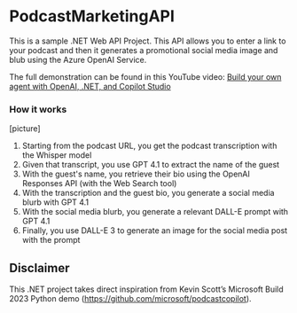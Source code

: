 
# PodcastMarketingAPI

This is a sample .NET Web API Project. This API allows you to enter a link to your podcast and then it generates a promotional social media image and blub using the Azure OpenAI Service. 

The full demonstration can be found in this YouTube video: [Build your own agent with OpenAI, .NET, and Copilot Studio](https://www.youtube.com/live/CiyH6nL6knc)

### How it works

[picture]

 1. Starting from the podcast URL, you get the podcast transcription with the Whisper model
 2. Given that transcript, you use GPT 4.1 to extract the name of the guest
 3. With the guest's name, you retrieve their bio using the OpenAI Responses API (with the Web Search tool)
 4. With the transcription and the guest bio, you generate a social media blurb with GPT 4.1
 5. With the social media blurb, you generate a relevant DALL-E prompt with GPT 4.1
 6. Finally, you use DALL-E 3 to generate an image for the social media post with the prompt

## Disclaimer

This .NET project takes direct inspiration from Kevin Scott’s Microsoft Build 2023 Python demo (https://github.com/microsoft/podcastcopilot).
